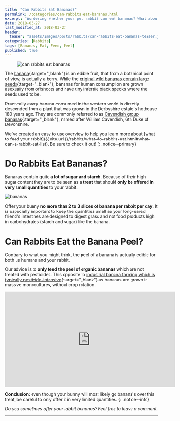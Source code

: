 ```yaml
---
title: "Can Rabbits Eat Bananas?"
permalink: /:categories/can-rabbits-eat-bananas.html
excerpt: "Wondering whether your pet rabbit can eat bananas? What about the peel? Find out if bananas are healthy for your bunny and learn some tips on how to feed them."
date: 2018-03-27
last_modified_at: 2018-03-27
header:
  teaser: "assets/images/posts/rabbits/can-rabbits-eat-bananas-teaser.jpg"
categories: [Rabbits]
tags: [Bananas, Eat, Feed, Peel]
published: true
---
```


<figure>
  <img src="{{ site.url }}/assets/images/posts/rabbits/can-rabbits-eat-bananas.jpg" alt="can rabbits eat bananas" class="title-banner">
</figure>

The [banana](https://en.wikipedia.org/wiki/Banana){:target="_blank"} is an edible fruit, that from a botanical point of view, is actually a berry. While the [original wild bananas contain large seeds](https://en.wikipedia.org/wiki/Banana#Modern_cultivation){:target="_blank"}, bananas for human consumption are grown asexually from offshoots and have tiny infertile black specks where the seeds used to be.

Practically every banana consumed in the western world is directly descended from a plant that was grown in the Derbyshire estate's hothouse 180 years ago. They are commonly referred to as [Cavendish group bananas](https://en.wikipedia.org/wiki/Banana#Cavendish){:target="_blank"}, named after William Cavendish, 6th Duke of Devonshire.

We've created an easy to use overview to help you learn more about [what to feed your rabbit]({{ site.url }}/rabbits/what-do-rabbits-eat.html#what-can-a-rabbit-eat-list). Be sure to check it out!
{: .notice--primary}

# Do Rabbits Eat Bananas?

Bananas contain quite **a lot of sugar and starch**. Because of their high sugar content they are to be seen as a **treat** that should **only be offered in very small quantities** to your rabbit.

<img src="{{ site.url }}/assets/images/posts/food/bananas.jpg" alt="bananas" class="align-right">

Offer your bunny **no more than 2 to 3 slices of banana per rabbit per day**. It is especially important to keep the quantities small as your long-eared friend's intestines are designed to digest grass and not food products high in carbohydrates (starch and sugar) like the banana.

# Can Rabbits Eat the Banana Peel?

Contrary to what you might think, the peel of a banana is actually edible for both us humans and your rabbit.

Our advice is to **only feed the peel of organic bananas** which are not treated with pesticides. This opposite to [industrial banana farming which is typically pesticide-intensive](http://www.ewg.org/enviroblog/2014/04/bananas){:target="_blank"} as bananas are grown in massive monocultures, without crop rotation.

<iframe width="560" height="315" src="https://www.youtube.com/embed/DmNrEjkQ1Gs" frameborder="0"></iframe>

**Conclusion:** even though your bunny will most likely go banana's over this treat, be careful to only offer it in very limited quantities.
{: .notice--info}

_Do you sometimes offer your rabbit bananas? Feel free to leave a comment._

---
